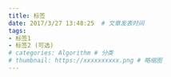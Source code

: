 ```yaml
---
title: 标签  
date: 2017/3/27 13:48:25  # 文章发表时间
tags:
- 标签1
- 标签2 (可选)
# categories: Algorithm # 分类
# thumbnail: https://xxxxxxxxxx.png # 略缩图
---
```

